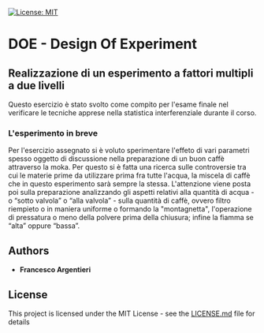 [![License: MIT](https://img.shields.io/badge/license-MIT-blue.svg)](https://opensource.org/licenses/MIT)
# DOE - Design Of Experiment
## Realizzazione di un esperimento a fattori multipli a due livelli

Questo esercizio è stato svolto come compito per l'esame finale nel verificare le tecniche apprese nella statistica interferenziale durante il corso.

### L'esperimento in breve
Per l'esercizio assegnato si è voluto sperimentare l'effeto di vari parametri spesso oggetto di discussione nella preparazione di un buon caffè attraverso la moka.
Per questo si è fatta una ricerca sulle controversie tra cui le materie prime da utilizzare prima fra tutte l'acqua, la miscela di caffè che in questo esperimento sarà sempre la stessa. L'attenzione viene posta poi sulla preparazione analizzando gli aspetti relativi alla quantità di acqua - o “sotto valvola” o “alla valvola” - sulla quantità di caffè, ovvero filtro riempieto o in maniera uniforme o formando la "montagnetta", l'operazione di pressatura o meno della polvere prima della chiusura; infine la fiamma se “alta” oppure “bassa”.

## Authors

* **Francesco Argentieri**

## License

This project is licensed under the MIT License - see the [LICENSE.md](LICENSE.md) file for details
